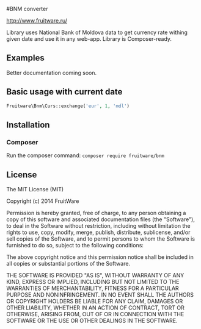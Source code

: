 #BNM converter

<http://www.fruitware.ru/>

Library uses National Bank of Moldova data to get currency rate withing given date and use it in any web-app.
Library is Composer-ready. 

## Examples

Better documentation coming soon.

## Basic usage with current date

```php
Fruitware\Bnm\Curs::exchange('eur', 1, 'mdl')
```

## Installation

### Composer

Run the composer command: ```composer require fruitware/bnm```

## License

The MIT License (MIT)

Copyright (c) 2014 FruitWare

Permission is hereby granted, free of charge, to any person obtaining a copy
of this software and associated documentation files (the "Software"), to deal
in the Software without restriction, including without limitation the rights
to use, copy, modify, merge, publish, distribute, sublicense, and/or sell
copies of the Software, and to permit persons to whom the Software is
furnished to do so, subject to the following conditions:

The above copyright notice and this permission notice shall be included in
all copies or substantial portions of the Software.

THE SOFTWARE IS PROVIDED "AS IS", WITHOUT WARRANTY OF ANY KIND, EXPRESS OR
IMPLIED, INCLUDING BUT NOT LIMITED TO THE WARRANTIES OF MERCHANTABILITY,
FITNESS FOR A PARTICULAR PURPOSE AND NONINFRINGEMENT. IN NO EVENT SHALL THE
AUTHORS OR COPYRIGHT HOLDERS BE LIABLE FOR ANY CLAIM, DAMAGES OR OTHER
LIABILITY, WHETHER IN AN ACTION OF CONTRACT, TORT OR OTHERWISE, ARISING FROM,
OUT OF OR IN CONNECTION WITH THE SOFTWARE OR THE USE OR OTHER DEALINGS IN
THE SOFTWARE.
